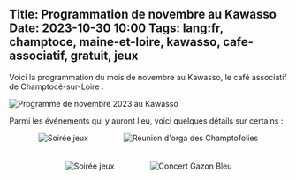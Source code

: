 Title: Programmation de novembre au Kawasso
Date: 2023-10-30 10:00
Tags: lang:fr, champtoce, maine-et-loire, kawasso, cafe-associatif, gratuit, jeux
---

Voici la programmation du mois de novembre au Kawasso,
le café associatif de Champtocé-sur-Loire :

![Programme de novembre 2023 au Kawasso](images/2023/10/Kawasso-Programmation-novembre-2023.jpg)

Parmi les événements qui y auront lieu, voici quelques détails sur certains :

<div class="side-by-side">
  <img alt="Soirée jeux" src="images/2023/10/2023-11-02-Soiree-jeux.jpg">
  <img alt="Réunion d'orga des Champtofolies" src="images/2023/10/2023-11-06-Orga-Champtofolies.jpg">
</div>
<br><br>

<div class="side-by-side">
  <img alt="Soirée jeux" src="images/2023/10/2023-11-16-Soiree-jeux.jpg">
  <img alt="Concert Gazon Bleu" src="images/2023/10/2023-11-24-GazonBleu-Affiche-v3.png">
</div>

<style>
@media (min-width:768px) {
  .side-by-side {
    display: flex;
    justify-content: center;
    align-items: center;
  }
  .side-by-side > * { margin: 0 2rem; }
}
</style>
<script>
// Make all article images clickables / openable in a new tab:
document.querySelectorAll("article img").forEach((img) => {
    if (img.parentElement.tagName !== "A") {
        var a = document.createElement('a');
        a.href = img.src;
        a.target = "_blank";
        img.parentElement.insertBefore(a, img);
        a.appendChild(img); // reparent <img>
    }
});
</script>

